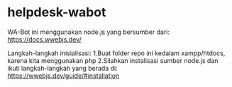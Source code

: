 # helpdesk-wabot

WA-Bot ini menggunakan node.js yang bersumber dari:
https://docs.wwebjs.dev/

Langkah-langkah inisialisasi:
1.Buat folder repo ini kedalam xampp/htdocs, karena kita menggunakan php
2.Silahkan instalisasi sumber node.js dan ikuti langkah-langkah yang berada di:
https://wwebjs.dev/guide/#installation
